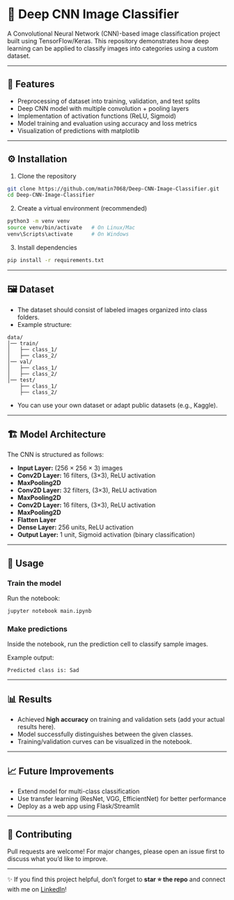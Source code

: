 # 🧠 Deep CNN Image Classifier  

A Convolutional Neural Network (CNN)-based image classification project built using TensorFlow/Keras. This repository demonstrates how deep learning can be applied to classify images into categories using a custom dataset.  

---

## 📌 Features  
- Preprocessing of dataset into training, validation, and test splits  
- Deep CNN model with multiple convolution + pooling layers  
- Implementation of activation functions (ReLU, Sigmoid)  
- Model training and evaluation using accuracy and loss metrics  
- Visualization of predictions with matplotlib  


---

## ⚙️ Installation  

1. Clone the repository  
```bash
git clone https://github.com/matin7068/Deep-CNN-Image-Classifier.git
cd Deep-CNN-Image-Classifier
```

2. Create a virtual environment (recommended)  
```bash
python3 -m venv venv
source venv/bin/activate   # On Linux/Mac
venv\Scripts\activate      # On Windows
```

3. Install dependencies  
```bash
pip install -r requirements.txt
```

---

## 🖼 Dataset  
- The dataset should consist of labeled images organized into class folders.  
- Example structure:  
```
data/
│── train/
│   ├── class_1/
│   ├── class_2/
│── val/
│   ├── class_1/
│   ├── class_2/
│── test/
    ├── class_1/
    ├── class_2/
```
- You can use your own dataset or adapt public datasets (e.g., Kaggle).  

---

## 🏗 Model Architecture  

The CNN is structured as follows:  

- **Input Layer:** (256 × 256 × 3) images  
- **Conv2D Layer:** 16 filters, (3×3), ReLU activation  
- **MaxPooling2D**  
- **Conv2D Layer:** 32 filters, (3×3), ReLU activation  
- **MaxPooling2D**  
- **Conv2D Layer:** 16 filters, (3×3), ReLU activation  
- **MaxPooling2D**  
- **Flatten Layer**  
- **Dense Layer:** 256 units, ReLU activation  
- **Output Layer:** 1 unit, Sigmoid activation (binary classification)  

---

## 🚀 Usage  

### Train the model  
Run the notebook:  
```bash
jupyter notebook main.ipynb
```

### Make predictions  
Inside the notebook, run the prediction cell to classify sample images.  

Example output:  
```
Predicted class is: Sad
```

---

## 📊 Results  

- Achieved **high accuracy** on training and validation sets (add your actual results here).  
- Model successfully distinguishes between the given classes.  
- Training/validation curves can be visualized in the notebook.  

---

## 📈 Future Improvements  
- Extend model for multi-class classification  
- Use transfer learning (ResNet, VGG, EfficientNet) for better performance  
- Deploy as a web app using Flask/Streamlit  

---

## 🤝 Contributing  
Pull requests are welcome! For major changes, please open an issue first to discuss what you’d like to improve.  

---


✨ If you find this project helpful, don’t forget to **star ⭐ the repo** and connect with me on [LinkedIn](https://www.linkedin.com/in/abdul-matin-301314216/)!  
